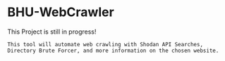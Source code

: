 # BHU-WebCrawler

This Project is still in progress!

```This tool will automate web crawling with Shodan API Searches, Directory Brute Forcer, and more information on the chosen website.```
